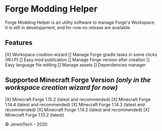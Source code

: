 # Forge Modding Helper
Forge Modding Helper is an utility software to manage Forge's Workspace.
It is still in developpment, and for now no release are available.

## Features

[X] Workspace creation wizard
[] Manage Forge gradle tasks in some clicks *(W.I.P)*
[] Easy mod publication
[] Manage Forge version after creation
[] Easy language file editing 
[] Manage assets
[] Dependencies manager

## Supported Minecraft Forge Version *(only in the workspace creation wizard for now)*

[X] Minecraft Forge 1.15.2 (latest and recommended)
[X] Minecraft Forge 1.14.4 (latest and recommended)
[X] Minecraft Forge 1.14.3 (latest and recommended)
[X] Minecraft Forge 1.14.2 (latest and recommended)
[X] Minecraft Forge 1.13.2 (latest)

© JeremTech - 2020
